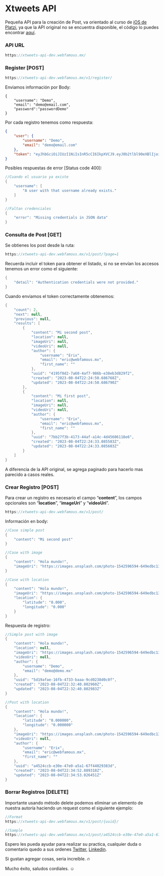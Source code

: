 # Xtweets API

Pequeña API para la creación de Post, va orientado al curso de [iOS de Platzi](https://platzi.com/cursos/apps-ios/), ya que la API original no se encuentra disponible, el código lo puedes encontrar [aquí](https://github.com/erix-mx/platzi-xtweets).

### API URL

```kotlin
https://xtweets-api-dev.webfamous.mx/
```

### Register [POST]

```kotlin
https://xtweets-api-dev.webfamous.mx/v1/register/
```

Enviamos información por Body:

```
{
    "username": "Demo",
    "email": "demo@email.com",
    "password":"passwordDemo"    
}
```

Por cada registro tenemos como respuesta:

```json
{
    "user": {
        "username": "Demo",
        "email": "demo@email.com"
    },
    "token": "eyJhbGciOiJIUzI1NiIsInR5cCI6IkpXVCJ9.eyJ0b2tlbl90eXBlIjoiYWNjZXNzIiwiZXhwIjoxNjkxMTg3ODI1LCJpYXQiOjE2OTExODc1MjUsImp0aSI6IjMwMTIzMjVhNGIwYjQ0ODQ4YjA5ODQ4Njg2ZDY2MTY5IiwidXNlcl9pZCI6Mn0.8_dWOyT3qGF0DIoVBs6wIlqnCXbEprRFcy-u2ds5onA"
}
```

Posibles respuestas de error [Status code 400]: 

```kotlin
//Cuando el usuario ya existe
{
    "username": [
        "A user with that username already exists."
    ]
}

//Faltan credenciales
{
    "error": "Missing credentials in JSON data"
}
```

### Consulta de Post [GET]

Se obtienes los post desde la ruta: 

```kotlin
https://xtweets-api-dev.webfamous.mx/v1/post/?page=1
```

Recuerda incluir el token para obtener el listado, si no se envían los accesos tenemos un error como el siguiente:

```kotlin
{
    "detail": "Authentication credentials were not provided."
}
```

Cuando enviamos el token correctamente obtenemos:

```kotlin
{
    "count": 2,
    "next": null,
    "previous": null,
    "results": [
        {
            "content": "Mi second post",
            "location": null,
            "imageUri": null,
            "videoUri": null,
            "author": {
                "username": "Erix",
                "email": "eric@webfamous.mx",
                "first_name": ""
            },
            "uuid": "4195f0d2-7a60-4af7-986b-e38eb3d829f2",
            "created": "2023-08-04T22:24:50.686768Z",
            "updated": "2023-08-04T22:24:50.686790Z"
        },
        {
            "content": "Mi first post",
            "location": null,
            "imageUri": null,
            "videoUri": null,
            "author": {
                "username": "Erix",
                "email": "eric@webfamous.mx",
                "first_name": ""
            },
            "uuid": "7bb27f3b-4173-44af-a14c-4d45606118e6",
            "created": "2023-08-04T22:24:33.085583Z",
            "updated": "2023-08-04T22:24:33.085603Z"
        }
    ]
}
```

A diferencia de la API original, se agrega paginado para hacerlo mas parecido a casos reales.

### Crear Registro [POST]

Para crear un registro es necesario el campo “**content**”, los campos opcionales son “**location**”, “**imageUri**” y “**videoUri**”.

```kotlin
https://xtweets-api-dev.webfamous.mx/v1/post/
```

Información en body:

```kotlin
//Case simple post
{
    "content": "Mi second post"
}

//Case with image
{
    "content": "Hola mundo!",
    "imageUri": "https://images.unsplash.com/photo-1542596594-649edbc13630?ixlib=rb-4.0.3&ixid=M3wxMjA3fDB8MHxwaG90by1wYWdlfHx8fGVufDB8fHx8fA%3D%3D&auto=format&fit=crop&w=987&q=80,"
}

//Case with location
{
    "content": "Hola mundo!",
    "imageUri": "https://images.unsplash.com/photo-1542596594-649edbc13630?ixlib=rb-4.0.3&ixid=M3wxMjA3fDB8MHxwaG90by1wYWdlfHx8fGVufDB8fHx8fA%3D%3D&auto=format&fit=crop&w=987&q=80,",
    "location": {
        "latitude": "0.000",
        "longitude": "0.000"
    }
}

```

Respuesta de registro:

```kotlin
//Simple post with image
{
    "content": "Hola mundo!",
    "location": null,
    "imageUri": "https://images.unsplash.com/photo-1542596594-649edbc13630?ixlib=rb-4.0.3&ixid=M3wxMjA3fDB8MHxwaG90by1wYWdlfHx8fGVufDB8fHx8fA%3D%3D&auto=format&fit=crop&w=987&q=80,",
    "videoUri": null,
    "author": {
        "username": "Demo",
        "email": "demo@demo.mx"
    },
    "uuid": "5d19afae-16fb-4733-baaa-9cd0238d0c0f",
    "created": "2023-08-04T22:32:40.802960Z",
    "updated": "2023-08-04T22:32:40.802983Z"
}

//Post with location
{
    "content": "Hola mundo!",
    "location": {
        "latitude": "0.000000",
        "longitude": "0.000000"
    },
    "imageUri": "https://images.unsplash.com/photo-1542596594-649edbc13630?ixlib=rb-4.0.3&ixid=M3wxMjA3fDB8MHxwaG90by1wYWdlfHx8fGVufDB8fHx8fA%3D%3D&auto=format&fit=crop&w=987&q=80,",
    "videoUri": null,
    "author": {
        "username": "Erix",
        "email": "eric@webfamous.mx",
        "first_name": ""
    },
    "uuid": "a4524ccb-e30e-47e0-a5a1-67f44029383d",
    "created": "2023-08-04T22:34:52.889318Z",
    "updated": "2023-08-04T22:34:53.026451Z"
}
```

### Borrar Registros [DELETE]

Importante usando método delete podemos eliminar un elemento de nuestra autoría haciendo un request como el siguiente ejemplo:

```kotlin
//Format 
https://xtweets-api-dev.webfamous.mx/v1/post/{uuid}/

//Sample
https://xtweets-api-dev.webfamous.mx/v1/post/a4524ccb-e30e-47e0-a5a1-67f44029383d/
```

Espero les pueda ayudar para realizar su practica, cualquier duda o comentario quedo a sus ordenes [Twitter](https://twitter.com/erixeer), [Linkedin](https://www.linkedin.com/feed/).

Si gustan agregar cosas, seria increíble. 🔥

Mucho éxito, saludos cordiales. ☺️
